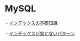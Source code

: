 # MySQL
・[インデックスの基礎知識](http://techlife.cookpad.com/entry/2017/04/18/092524)

・[インデックスが効かないパターン](http://x1.inkenkun.com/archives/26)
